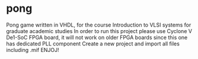 # pong
Pong game written in VHDL, for the course Introduction to VLSI systems for graduate academic studies
In order to run this project please use Cyclone V De1-SoC FPGA board, it will not work on older FPGA boards since this one has dedicated PLL component
Create a new project and import all files including .mif
ENJOJ!
